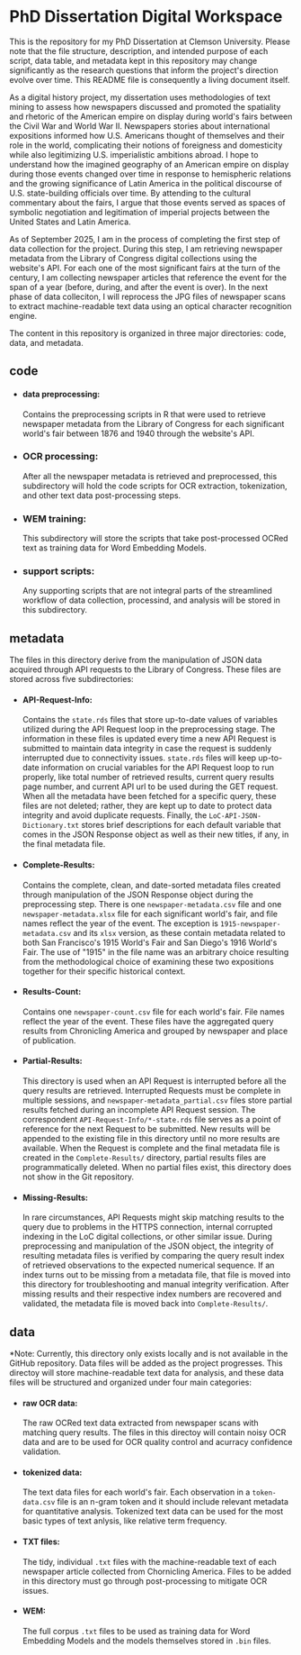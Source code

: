 # PhD Dissertation Digital Workspace

This is the repository for my PhD Dissertation at Clemson University. Please note that the file structure, description, and intended purpose of each script, data table, and metadata kept in this repository may change significantly as the research questions that inform the project's direction evolve over time. This README file is consequently a living document itself.

As a digital history project, my dissertation uses methodologies of text mining to assess how newspapers discussed and promoted the spatiality and rhetoric of the American empire on display during world's fairs between the Civil War and World War II. Newspapers stories about international expositions informed how U.S. Americans thought of themselves and their role in the world, complicating their notions of foreigness and domesticity while also legitimizing U.S. imperialistic ambitions abroad. I hope to understand how the imagined geography of an American empire on display during those events changed over time in response to hemispheric relations and the growing significance of Latin America in the political discourse of U.S. state-building officials over time. By attending to the cultural commentary about the fairs, I argue that those events served as spaces of symbolic negotiation and legitimation of imperial projects between the United States and Latin America.

As of September 2025, I am in the process of completing the first step of data collection for the project. During this step, I am retrieving newspaper metadata from the Library of Congress digital collections using the website's API. For each one of the most significant fairs at the turn of the century, I am collecting newspaper articles that reference the event for the span of a year (before, during, and after the event is over). In the next phase of data colleciton, I will reprocess the JPG files of newspaper scans to extract machine-readable text data using an optical character recognition engine.

The content in this repository is organized in three major directories: code, data, and metadata.

## code

- #### data preprocessing:

    Contains the preprocessing scripts in R that were used to retrieve newspaper metadata from the Library of Congress for each significant world's fair between 1876 and 1940 through the website's API.

- ### OCR processing:

    After all the newspaper metadata is retrieved and preprocessed, this subdirectory will hold the code scripts for OCR extraction, tokenization, and other text data post-processing steps.

- ### WEM training:

    This subdirectory will store the scripts that take post-processed OCRed text as training data for Word Embedding Models.

- ### support scripts:

    Any supporting scripts that are not integral parts of the streamlined workflow of data collection, processind, and analysis will be stored in this subdirectory.



## metadata
The files in this directory derive from the manipulation of JSON data acquired through API requests to the Library of Congress. These files are stored across five subdirectories:

- #### API-Request-Info:

    Contains the ``state.rds`` files that store up-to-date values of variables utilized during the API Request loop in the preprocessing stage. The information in these files is updated every time a new API Request is submitted to maintain data integrity in case the request is suddenly interrupted due to connectivity issues. ``state.rds`` files will keep up-to-date information on crucial variables for the API Request loop to run properly, like total number of retrieved results, current query results page number, and current API url to be used during the GET request. When all the metadata have been fetched for a specific query, these files are not deleted; rather, they are kept up to date to protect data integrity and avoid duplicate requests. Finally, the ``LoC-API-JSON-Dictionary.txt`` stores brief descriptions for each default variable that comes in the JSON Response object as well as their new titles, if any, in the final metadata file.


- #### Complete-Results:

    Contains the complete, clean, and date-sorted metadata files created through manipulation of the JSON Response object during the preprocessing step. There is one ``newspaper-metadata.csv`` file and one ``newspaper-metadata.xlsx`` file for each significant world's fair, and file names reflect the year of the event. The exception is ``1915-newspaper-metadata.csv`` and its ``xlsx`` version, as these contain metadata related to both San Francisco's 1915 World's Fair and San Diego's 1916 World's Fair. The use of "1915" in the file name was an arbitrary choice resulting from the methodological choice of examining these two expositions together for their specific historical context.

- #### Results-Count:

    Contains one ``newspaper-count.csv`` file for each world's fair. File names reflect the year of the event. These files have the aggregated query results from Chronicling America and grouped by newspaper and place of publication.

- #### Partial-Results:

    This directory is used when an API Request is interrupted before all the query results are retrieved. Interrupted Requests must be complete in multiple sessions, and ``newspaper-metadata_partial.csv`` files store partial results fetched during an incomplete API Request session. The correspondent ``API-Request-Info/*-state.rds`` file serves as a point of reference for the next Request to be submitted. New results will be appended to the existing file in this directory until no more results are available. When the Request is complete and the final metadata file is created in the ``Complete-Results/`` directory, partial results files are programmatically deleted. When no partial files exist, this directory does not show in the Git repository.

- #### Missing-Results:

    In rare circumstances, API Requests might skip matching results to the query due to problems in the HTTPS connection, internal corrupted indexing in the LoC digital collections, or other similar issue. During preprocessing and manipulation of the JSON object, the integrity of resulting metadata files is verified by comparing the query result index of retrieved observations to the expected numerical sequence. If an index turns out to be missing from a metadata file, that file is moved into this directory for troubleshooting and manual integrity verification. After missing results and their respective index numbers are recovered and validated, the metadata file is moved back into ``Complete-Results/``.


## data
*Note: Currently, this directory only exists locally and is not available in the GitHub repository. Data files will be added as the project progresses.
This directoy will store machine-readable text data for analysis, and these data files will be structured and organized under four main categories:

- #### raw OCR data:
    The raw OCRed text data extracted from newspaper scans with matching query results. The files in this directoy will contain noisy OCR data and are to be used for OCR quality control and acurracy confidence validation.

- #### tokenized data:

    The text data files for each world's fair. Each observation in a ``token-data.csv`` file is an n-gram token and it should include relevant metadata for quantitative analysis. Tokenized text data can be used for the most basic types of text anlysis, like relative term frequency.

- #### TXT files:

    The tidy, individual ``.txt`` files with the machine-readable text of each newspaper article collected from Chornicling America. Files to be added in this directory must go through post-processing to mitigate OCR issues.

- #### WEM:

    The full corpus ``.txt`` files to be used as training data for Word Embedding Models and the models themselves stored in ``.bin`` files.